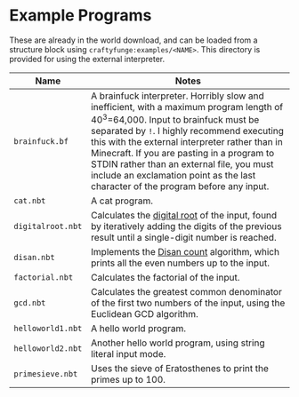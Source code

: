 # Example Programs

These are already in the world download, and can be loaded from a structure block using `craftyfunge:examples/<NAME>`. This directory is provided for using the external interpreter.

| Name              | Notes                                                        |
| ----------------- | ------------------------------------------------------------ |
| `brainfuck.bf`    | A brainfuck interpreter. Horribly slow and inefficient, with a maximum program length of 40<sup>3</sup>=64,000. Input to brainfuck must be separated by `!`. I highly recommend executing this with the external interpreter rather than in Minecraft. If you are pasting in a program to STDIN rather than an external file, you must include an exclamation point as the last character of the program before any input. |
| `cat.nbt`         | A cat program.                                               |
| `digitalroot.nbt` | Calculates the [digital root](https://en.wikipedia.org/wiki/Digital_root) of the input, found by iteratively adding the digits of the previous result until a single-digit number is reached. |
| `disan.nbt`       | Implements the [Disan count](https://esolangs.org/wiki/Disan_Count) algorithm, which prints all the even numbers up to the input. |
| `factorial.nbt`   | Calculates the factorial of the input.                       |
| `gcd.nbt`         | Calculates the greatest common denominator of the first two numbers of the input, using the Euclidean GCD algorithm. |
| `helloworld1.nbt` | A hello world program.                                       |
| `helloworld2.nbt` | Another hello world program, using string literal input mode. |
| `primesieve.nbt`  | Uses the sieve of Eratosthenes to print the primes up to 100. |

